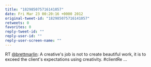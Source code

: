 ```yaml
---
title: "182985075716141057"
date: Fri Mar 23 00:20:16 +0000 2012
original-tweet-id: "182985075716141057"
retweets: 0
favorites: 0
reply-tweet-id: ""
reply-user-id: ""
reply-user-screen-name: ""
---
```

RT <a href="https://twitter.com/brettmarlin">@brettmarlin</a>: A creative's job is not to create beautiful work, it is to exceed the client's expectations using creativity. #clientRe ...
